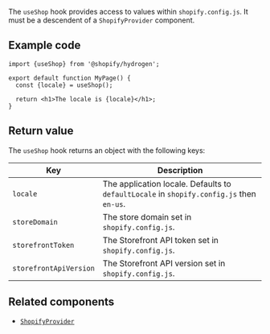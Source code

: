 <!-- This file is generated from source code in the Shopify/hydrogen repo. Edit the files in /packages/hydrogen/src/foundation/useShop and run 'yarn generate-docs' at the root of this repo. For more information, refer to https://github.com/Shopify/shopify-dev/blob/master/content/internal/operations/hydrogen-reference-docs.md. -->

The `useShop` hook provides access to values within `shopify.config.js`. It must be a descendent of a `ShopifyProvider` component.

## Example code

```tsx
import {useShop} from '@shopify/hydrogen';

export default function MyPage() {
  const {locale} = useShop();

  return <h1>The locale is {locale}</h1>;
}
```

## Return value

The `useShop` hook returns an object with the following keys:

| Key                    | Description                                                                              |
| ---------------------- | ---------------------------------------------------------------------------------------- |
| `locale`               | The application locale. Defaults to `defaultLocale` in `shopify.config.js` then `en-us`. |
| `storeDomain`          | The store domain set in `shopify.config.js`.                                             |
| `storefrontToken`      | The Storefront API token set in `shopify.config.js`.                                     |
| `storefrontApiVersion` | The Storefront API version set in `shopify.config.js`.                                   |

## Related components

- [`ShopifyProvider`](/api/hydrogen/components/global/shopifyprovider)
